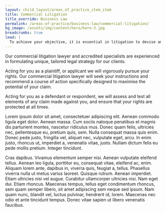 ```yaml
---
layout: child_layout/areas_of_practice_item_item
title: Commercial Litigation
title_override: Business Law
permalink: /areas-of-practice/business-law/commercial-litigation/
bg_image: /assets/img/content/hero/hero-3.jpg
breadcrumbs: true
lead: |
  To achieve your objective, it is essential in litigation to devise and implement an effective legal strategy that will account for the potential twists and turns at each stage of the litigation process.
---
```


Our commercial litigation lawyer and accredited specialists are experienced in formulating unique, tailored legal strategy for our clients.

Acting for you as a plaintiff, or applicant we will vigorously pursue your rights. Our commercial litigation lawyer will seek your instructions and recommend a course of action specifically designed to maximise the potential of your claim.

Acting for you as a defendant or respondent, we will assess and test all elements of any claim made against you, and ensure that your rights are protected at all times.

Lorem ipsum dolor sit amet, consectetuer adipiscing elit. Aenean commodo ligula eget dolor. Aenean massa. Cum sociis natoque penatibus et magnis dis parturient montes, nascetur ridiculus mus. Donec quam felis, ultricies nec, pellentesque eu, pretium quis, sem. Nulla consequat massa quis enim. Donec pede justo, fringilla vel, aliquet nec, vulputate eget, arcu. In enim justo, rhoncus ut, imperdiet a, venenatis vitae, justo. Nullam dictum felis eu pede mollis pretium. Integer tincidunt.

Cras dapibus. Vivamus elementum semper nisi. Aenean vulputate eleifend tellus. Aenean leo ligula, porttitor eu, consequat vitae, eleifend ac, enim. Aliquam lorem ante, dapibus in, viverra quis, feugiat a, tellus. Phasellus viverra nulla ut metus varius laoreet. Quisque rutrum. Aenean imperdiet. Etiam ultricies nisi vel augue. Curabitur ullamcorper ultricies nisi. Nam eget dui. Etiam rhoncus. Maecenas tempus, tellus eget condimentum rhoncus, sem quam semper libero, sit amet adipiscing sem neque sed ipsum. Nam quam nunc, blandit vel, luctus pulvinar, hendrerit id, lorem. Maecenas nec odio et ante tincidunt tempus. Donec vitae sapien ut libero venenatis faucibus.